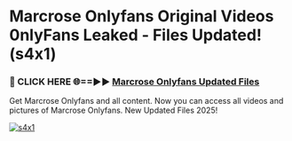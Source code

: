 # Marcrose Onlyfans Original Videos 0nlyFans Leaked - Files Updated! (s4x1)

<h3>🔴 CLICK HERE 🌐==►► <a href="https://tinyurl.com/2m67pmp6" rel="nofollow">Marcrose Onlyfans Updated Files</a></h3>

Get Marcrose Onlyfans and all content. Now you can access all videos and pictures of Marcrose Onlyfans. New Updated Files 2025!

[![s4x1](https://i.imgur.com/H4QAA4z.gif)](https://tinyurl.com/2m67pmp6)